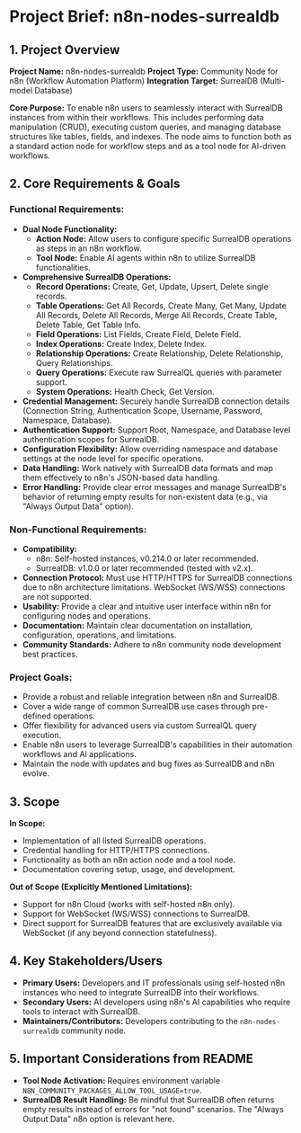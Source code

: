 # Project Brief: n8n-nodes-surrealdb

## 1. Project Overview

**Project Name:** n8n-nodes-surrealdb
**Project Type:** Community Node for n8n (Workflow Automation Platform)
**Integration Target:** SurrealDB (Multi-model Database)

**Core Purpose:** To enable n8n users to seamlessly interact with SurrealDB instances from within their workflows. This includes performing data manipulation (CRUD), executing custom queries, and managing database structures like tables, fields, and indexes. The node aims to function both as a standard action node for workflow steps and as a tool node for AI-driven workflows.

## 2. Core Requirements & Goals

### Functional Requirements:
*   **Dual Node Functionality:**
    *   **Action Node:** Allow users to configure specific SurrealDB operations as steps in an n8n workflow.
    *   **Tool Node:** Enable AI agents within n8n to utilize SurrealDB functionalities.
*   **Comprehensive SurrealDB Operations:**
    *   **Record Operations:** Create, Get, Update, Upsert, Delete single records.
    *   **Table Operations:** Get All Records, Create Many, Get Many, Update All Records, Delete All Records, Merge All Records, Create Table, Delete Table, Get Table Info.
    *   **Field Operations:** List Fields, Create Field, Delete Field.
    *   **Index Operations:** Create Index, Delete Index.
    *   **Relationship Operations:** Create Relationship, Delete Relationship, Query Relationships.
    *   **Query Operations:** Execute raw SurrealQL queries with parameter support.
    *   **System Operations:** Health Check, Get Version.
*   **Credential Management:** Securely handle SurrealDB connection details (Connection String, Authentication Scope, Username, Password, Namespace, Database).
*   **Authentication Support:** Support Root, Namespace, and Database level authentication scopes for SurrealDB.
*   **Configuration Flexibility:** Allow overriding namespace and database settings at the node level for specific operations.
*   **Data Handling:** Work natively with SurrealDB data formats and map them effectively to n8n's JSON-based data handling.
*   **Error Handling:** Provide clear error messages and manage SurrealDB's behavior of returning empty results for non-existent data (e.g., via "Always Output Data" option).

### Non-Functional Requirements:
*   **Compatibility:**
    *   n8n: Self-hosted instances, v0.214.0 or later recommended.
    *   SurrealDB: v1.0.0 or later recommended (tested with v2.x).
*   **Connection Protocol:** Must use HTTP/HTTPS for SurrealDB connections due to n8n architecture limitations. WebSocket (WS/WSS) connections are not supported.
*   **Usability:** Provide a clear and intuitive user interface within n8n for configuring nodes and operations.
*   **Documentation:** Maintain clear documentation on installation, configuration, operations, and limitations.
*   **Community Standards:** Adhere to n8n community node development best practices.

### Project Goals:
*   Provide a robust and reliable integration between n8n and SurrealDB.
*   Cover a wide range of common SurrealDB use cases through pre-defined operations.
*   Offer flexibility for advanced users via custom SurrealQL query execution.
*   Enable n8n users to leverage SurrealDB's capabilities in their automation workflows and AI applications.
*   Maintain the node with updates and bug fixes as SurrealDB and n8n evolve.

## 3. Scope

**In Scope:**
*   Implementation of all listed SurrealDB operations.
*   Credential handling for HTTP/HTTPS connections.
*   Functionality as both an n8n action node and a tool node.
*   Documentation covering setup, usage, and development.

**Out of Scope (Explicitly Mentioned Limitations):**
*   Support for n8n Cloud (works with self-hosted n8n only).
*   Support for WebSocket (WS/WSS) connections to SurrealDB.
*   Direct support for SurrealDB features that are exclusively available via WebSocket (if any beyond connection statefulness).

## 4. Key Stakeholders/Users

*   **Primary Users:** Developers and IT professionals using self-hosted n8n instances who need to integrate SurrealDB into their workflows.
*   **Secondary Users:** AI developers using n8n's AI capabilities who require tools to interact with SurrealDB.
*   **Maintainers/Contributors:** Developers contributing to the `n8n-nodes-surrealdb` community node.

## 5. Important Considerations from README

*   **Tool Node Activation:** Requires environment variable `N8N_COMMUNITY_PACKAGES_ALLOW_TOOL_USAGE=true`.
*   **SurrealDB Result Handling:** Be mindful that SurrealDB often returns empty results instead of errors for "not found" scenarios. The "Always Output Data" n8n option is relevant here.
